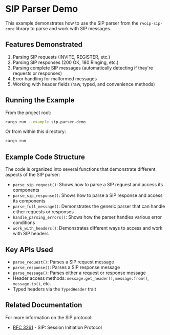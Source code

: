 # SIP Parser Demo

This example demonstrates how to use the SIP parser from the `rvoip-sip-core` library to parse and work with SIP messages.

## Features Demonstrated

1. Parsing SIP requests (INVITE, REGISTER, etc.)
2. Parsing SIP responses (200 OK, 180 Ringing, etc.)
3. Parsing complete SIP messages (automatically detecting if they're requests or responses)
4. Error handling for malformed messages
5. Working with header fields (raw, typed, and convenience methods)

## Running the Example

From the project root:

```bash
cargo run --example sip-parser-demo
```

Or from within this directory:

```bash
cargo run
```

## Example Code Structure

The code is organized into several functions that demonstrate different aspects of the SIP parser:

- `parse_sip_request()`: Shows how to parse a SIP request and access its components
- `parse_sip_response()`: Shows how to parse a SIP response and access its components
- `parse_full_message()`: Demonstrates the generic parser that can handle either requests or responses
- `handle_parsing_errors()`: Shows how the parser handles various error conditions
- `work_with_headers()`: Demonstrates different ways to access and work with SIP headers

## Key APIs Used

- `parse_request()`: Parses a SIP request message
- `parse_response()`: Parses a SIP response message
- `parse_message()`: Parses either a request or response message
- Header access methods: `message.get_header()`, `message.from()`, `message.to()`, etc.
- Typed headers via the `TypedHeader` trait

## Related Documentation

For more information on the SIP protocol:
- [RFC 3261](https://www.rfc-editor.org/rfc/rfc3261.html) - SIP: Session Initiation Protocol 